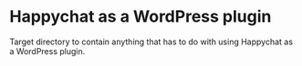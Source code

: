 # Happychat as a WordPress plugin

Target directory to contain anything that has to do with using Happychat
as a WordPress plugin.
